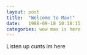 ```yaml
---
layout: post
title:  "Welcome to Max!"
date:   1988-09-18 10:18:15
categories: wow max is here
---
```


Listen up cunts im here